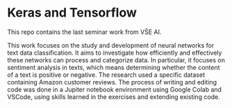 # Keras and Tensorflow
This repo contains the last seminar work from VŠE AI.

This work focuses on the study and development of neural networks for text data classification. It aims to investigate how efficiently and effectively these networks can process and categorize data. In particular, it focuses on sentiment analysis in texts, which means determining whether the content of a text is positive or negative. The research used a specific dataset containing Amazon customer reviews. The process of writing and editing code was done in a Jupiter notebook environment using Google Colab and VSCode, using skills learned in the exercises and extending existing code.
